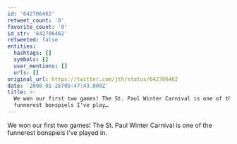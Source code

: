 ```yaml
---
id: '642706462'
retweet_count: '0'
favorite_count: '0'
id_str: '642706462'
retweeted: false
entities:
  hashtags: []
  symbols: []
  user_mentions: []
  urls: []
original_url: https://twitter.com/jth/status/642706462
date: '2008-01-26T05:47:43.000Z'
title: >-
  We won our first two games! The St. Paul Winter Carnival is one of the
  funnerest bonspiels I've play…
---
```


We won our first two games! The St. Paul Winter Carnival is one of the funnerest bonspiels I've played in.